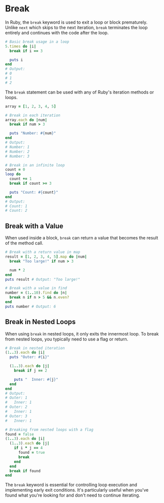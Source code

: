 # Break

In Ruby, the `break` keyword is used to exit a loop or block prematurely. Unlike `next` which skips to the next iteration, `break` terminates the loop entirely and continues with the code after the loop.

```ruby
# Basic break usage in a loop
5.times do |i|
  break if i == 3

  puts i
end
# Output:
# 0
# 1
# 2
```

The `break` statement can be used with any of Ruby's iteration methods or loops.

```ruby
array = [1, 2, 3, 4, 5]

# Break in each iteration
array.each do |num|
  break if num > 3

  puts "Number: #{num}"
end
# Output:
# Number: 1
# Number: 2
# Number: 3

# Break in an infinite loop
count = 0
loop do
  count += 1
  break if count >= 3

  puts "Count: #{count}"
end
# Output:
# Count: 1
# Count: 2
```

## Break with a Value

When used inside a block, `break` can return a value that becomes the result of the method call.

```ruby
# Break with a return value in map
result = [1, 2, 3, 4, 5].map do |num|
  break "Too large!" if num > 3

  num * 2
end
puts result # Output: "Too large!"

# Break with a value in find
number = (1..10).find do |n|
  break n if n > 5 && n.even?
end
puts number # Output: 6
```

## Break in Nested Loops

When using `break` in nested loops, it only exits the innermost loop. To break from nested loops, you typically need to use a flag or return.

```ruby
# Break in nested iteration
(1..3).each do |i|
  puts "Outer: #{i}"

  (1..3).each do |j|
    break if j == 2

    puts "  Inner: #{j}"
  end
end
# Output:
# Outer: 1
#   Inner: 1
# Outer: 2
#   Inner: 1
# Outer: 3
#   Inner: 1

# Breaking from nested loops with a flag
found = false
(1..3).each do |i|
  (1..3).each do |j|
    if i * j == 4
      found = true
      break
    end
  end
  break if found
end
```

The `break` keyword is essential for controlling loop execution and implementing early exit conditions. It's particularly useful when you've found what you're looking for and don't need to continue iterating.